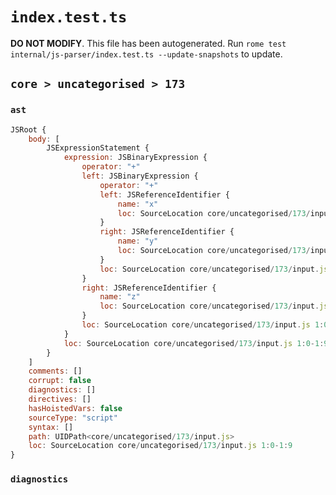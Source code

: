 # `index.test.ts`

**DO NOT MODIFY**. This file has been autogenerated. Run `rome test internal/js-parser/index.test.ts --update-snapshots` to update.

## `core > uncategorised > 173`

### `ast`

```javascript
JSRoot {
	body: [
		JSExpressionStatement {
			expression: JSBinaryExpression {
				operator: "+"
				left: JSBinaryExpression {
					operator: "+"
					left: JSReferenceIdentifier {
						name: "x"
						loc: SourceLocation core/uncategorised/173/input.js 1:0-1:1 (x)
					}
					right: JSReferenceIdentifier {
						name: "y"
						loc: SourceLocation core/uncategorised/173/input.js 1:4-1:5 (y)
					}
					loc: SourceLocation core/uncategorised/173/input.js 1:0-1:5
				}
				right: JSReferenceIdentifier {
					name: "z"
					loc: SourceLocation core/uncategorised/173/input.js 1:8-1:9 (z)
				}
				loc: SourceLocation core/uncategorised/173/input.js 1:0-1:9
			}
			loc: SourceLocation core/uncategorised/173/input.js 1:0-1:9
		}
	]
	comments: []
	corrupt: false
	diagnostics: []
	directives: []
	hasHoistedVars: false
	sourceType: "script"
	syntax: []
	path: UIDPath<core/uncategorised/173/input.js>
	loc: SourceLocation core/uncategorised/173/input.js 1:0-1:9
}
```

### `diagnostics`

```

```
